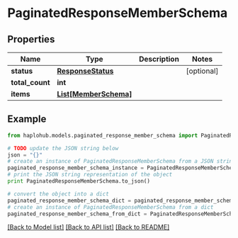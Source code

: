 # PaginatedResponseMemberSchema


## Properties
Name | Type | Description | Notes
------------ | ------------- | ------------- | -------------
**status** | [**ResponseStatus**](ResponseStatus.md) |  | [optional] 
**total_count** | **int** |  | 
**items** | [**List[MemberSchema]**](MemberSchema.md) |  | 

## Example

```python
from haplohub.models.paginated_response_member_schema import PaginatedResponseMemberSchema

# TODO update the JSON string below
json = "{}"
# create an instance of PaginatedResponseMemberSchema from a JSON string
paginated_response_member_schema_instance = PaginatedResponseMemberSchema.from_json(json)
# print the JSON string representation of the object
print PaginatedResponseMemberSchema.to_json()

# convert the object into a dict
paginated_response_member_schema_dict = paginated_response_member_schema_instance.to_dict()
# create an instance of PaginatedResponseMemberSchema from a dict
paginated_response_member_schema_from_dict = PaginatedResponseMemberSchema.from_dict(paginated_response_member_schema_dict)
```
[[Back to Model list]](../README.md#documentation-for-models) [[Back to API list]](../README.md#documentation-for-api-endpoints) [[Back to README]](../README.md)


